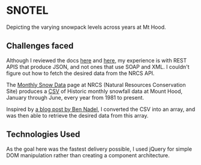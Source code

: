 # SNOTEL

Depicting the varying snowpack levels across years at Mt Hood.

## Challenges faced

Although I reviewed the docs [here](https://www.wcc.nrcs.usda.gov/web_service/AWDB_Web_Service_Reference.htm#_Toc336255535) and [here](https://www.wcc.nrcs.usda.gov/web_service/AWDB_Web_Service_Tutorial.htm), my experience is with REST APIS that produce JSON, and not ones that use SOAP and XML. I couldn't figure out how to fetch the desired data from the NRCS API. 

The [Monthly Snow Data](https://wcc.sc.egov.usda.gov/nwcc/rgrpt?report=snowmonth_hist&state=OR) page at NRCS (Natural Resources Conservation Site) produces a [CSV](https://wcc.sc.egov.usda.gov/reportGenerator/view_csv/customGroupByMonthReport/monthly/651:OR:SNTL%7Cid=%22%22%7Cname/POR_BEGIN,POR_END:1,2,3,4,5,6/WTEQ::collectionDate,SNWD::value,WTEQ::value) of Historic monthly snowfall data at Mount Hood, January through June, every year from 1981 to present.

Inspired by [a blog post by Ben Nadel](https://www.bennadel.com/blog/1504-ask-ben-parsing-csv-strings-with-javascript-exec-regular-expression-command.htm), I converted the CSV into an array, and was then able to retrieve the desired data from this array.

## Technologies Used

As the goal here was the fastest delivery possible, I used jQuery for simple DOM manipulation rather than creating a component architecture.
